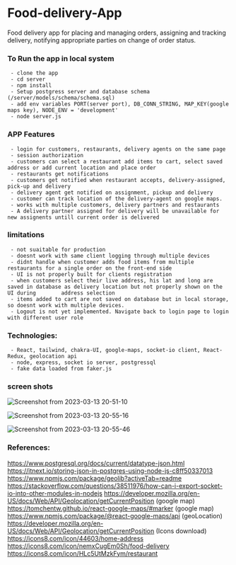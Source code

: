 # Food-delivery-App

Food delivery app for placing and managing orders, assigning and tracking delivery, notifying appropriate parties on change of order status. 

### To Run the app in local system

     - clone the app
     - cd server
     - npm install
     - Setup postgress server and database schema (/server/models/schema/schema.sql)
     - add env variables PORT(server port), DB_CONN_STRING, MAP_KEY(google maps key), NODE_ENV = 'development'
     - node server.js

### APP Features

     - login for customers, restaurants, delivery agents on the same page
     - session authorization
     - customers can select a restaurant add items to cart, select saved address or add current location and place order
     - restaurants get notifications
     - customers get notified when restaurant accepts, delivery-assigned, pick-up and delivery
     - delivery agent get notified on assignment, pickup and delivery
     - customer can track location of the delivery-agent on google maps.
     - works with multiple customers, delivery partners and restaurants
     - A delivery partner assigned for delivery will be unavailable for new assignents untill current order is delivered

### limitations

     - not suaitable for production
     - doesnt work with same client logging through multiple devices
     - didnt handle when customer adds food items from multiple restaurants for a single order on the front-end side
     - UI is not properly built for clients registration
     - when customers select their live address, his lat and long are saved in database as delivery location but not properly shown on the UI during        address selection
     - items added to cart are not saved on database but in local storage, so doesnt work with multiple devices.
     - Logout is not yet implemented. Navigate back to login page to login with different user role 

### Technologies:

     - React, tailwind, chakra-UI, google-maps, socket-io client, React-Redux, geolocation api
     - node, express, socket io server, postgressql
     - fake data loaded from faker.js

### screen shots

![Screenshot from 2023-03-13 20-51-10](https://user-images.githubusercontent.com/90732088/224750960-a5a436a2-c9ee-4c21-9518-5de844d74e1b.png)

![Screenshot from 2023-03-13 20-55-16](https://user-images.githubusercontent.com/90732088/224751004-0bc17b99-1d43-4da9-aa4b-393f8552f063.png)

![Screenshot from 2023-03-13 20-55-46](https://user-images.githubusercontent.com/90732088/224751068-b798f38f-183c-4c59-a1f8-8b0dbec126fc.png)

### References:

https://www.postgresql.org/docs/current/datatype-json.html
https://itnext.io/storing-json-in-postgres-using-node-js-c8ff50337013
https://www.npmjs.com/package/geolib?activeTab=readme
https://stackoverflow.com/questions/38511976/how-can-i-export-socket-io-into-other-modules-in-nodejs
https://developer.mozilla.org/en-US/docs/Web/API/Geolocation/getCurrentPosition
(google map) https://tomchentw.github.io/react-google-maps/#marker
(google map) https://www.npmjs.com/package/@react-google-maps/api
(geoLocation) https://developer.mozilla.org/en-US/docs/Web/API/Geolocation/getCurrentPosition
(Icons download)
https://icons8.com/icon/44603/home-address
https://icons8.com/icon/nemxCugEm0Sh/food-delivery
https://icons8.com/icon/HLc5UtMzkFym/restaurant
